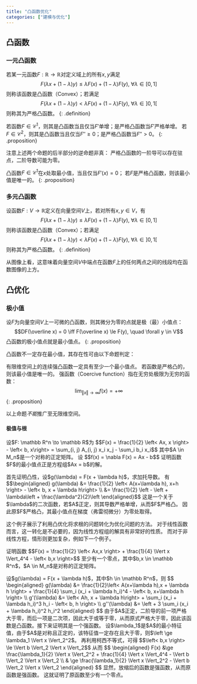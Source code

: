 ```yaml
---
title: "凸函数优化"
categories: ["建模与优化"]
---
```


## 凸函数

### 一元凸函数

若某一元函数$F: \mathbb R \to \mathbb R$对定义域上的所有$x,y$满足
$$F(\lambda x + (1-\lambda) y) \le \lambda F(x) + (1 - \lambda) F(y), \ \forall \lambda \in [0,1]$$
则称该函数是凸函数（Convex）；若满足
$$F(\lambda x + (1-\lambda) y) < \lambda F(x) + (1 - \lambda) F(y), \ \forall \lambda \in ]0, 1[$$
则称其为严格凸函数。
{: .definition}

若函数$F \in \mathcal C^1$，则其是凸函数当且仅当$F'$单增；是严格凸函数当$F'$严格单增。
若$F \in \mathcal C^2$，则其是凸函数当且仅当$F'' \ge 0$；是严格凸函数当$F'' > 0$。
{: .proposition}

注意上述两个命题的后半部分的逆命题非真：
严格凸函数的一阶导可以存在驻点，二阶导数可能为零。

凸函数$F \in \mathcal C^1$在$x$处取最小值，当且仅当$F'(x) = 0$；
若$F$是严格凸函数，则该最小值是唯一的。
{: .proposition}

### 多元凸函数

设函数$F: V \to \mathbb R$定义在向量空间$V$上，若对所有$x, y \in V$，有
$$F(\lambda x + (1-\lambda) y) \le \lambda F(x) + (1 - \lambda) F(y), \ \forall \lambda \in [0,1]$$
则称该函数是凸函数（Convex）；若满足
$$F(\lambda x + (1-\lambda) y) < \lambda F(x) + (1 - \lambda) F(y), \ \forall \lambda \in ]0, 1[$$
则称其为严格凸函数。
{: .definition}

从图像上看，这意味着向量空间$V$中端点在函数$F$上的任何两点之间的线段均在函数图像的上方。

## 凸优化

### 极小值

设$F$为向量空间$V$上一可微的凸函数，则其微分为零的点就是极（最）小值点：
$$DF(\overline x) = 0 \iff F(\overline x) \le F(y), \quad \forall y \in V$$
凸函数的极小值点就是最小值点。
{: .proposition}

凸函数不一定存在最小值，其存在性可由以下命题判定：

有限维空间上的连续强凸函数一定具有至少一个最小值点。
若函数是严格凸的，则该最小值是唯一的。
强函数（Coercive function）指在无穷处极限为无穷的函数：
$$\lim_{\Vert x \Vert \to \infty} f(x) = +\infty$$
{: .proposition}

以上命题*不能*推广至无限维空间。

#### 极值与根

<div class="exampl"><p>
设$F: \mathbb R^n \to \mathbb R$为
$$F(x) = \frac{1}{2} \left< Ax, x \right> - \left< b, x\right> = \sum_{i, j} A_{i, j} x_i x_j - \sum_i b_i x_i$$
其中$A \in M_n$是一个对称的正定矩阵。
设
$$f(x) = \nabla F(x) = Ax - b$$
证明函数$F$的最小值点正是方程组$Ax = b$的解。 
</p>
<p>
首先证明凸性，设$g(\lambda) = F(x + \lambda h)$，求加托导数。
有
$$\begin{aligned}
g(\lambda) &= \frac{1}{2} \left< A(x+\lambda h), x+h \right> - \left< b, x + \lambda h\right> \\ 
&= \frac{1}{2} \left<Ax,x\right> - \left<b, x\right> + \lambda\left<Ax-b, h\right> + \frac{\lambda^2}{2}\left<Ah,h\right>
\end{aligned}$$
这是一个关于$\lambda$的二次函数，若$A$正定，则其导数严格单增，从而$F$严格凸。
因此原$F$严格凸，其最小值点在梯度（弗雷彻微分）为零处取得。
</p>
</div>

这个例子展示了利用凸优化将求根的问题转化为优化问题的方法。
对于线性函数而言，这一转化是不必要的，因为线性方程组的解具有非常好的性质。
而对于非线性方程，情形则更加复杂，例如下一个例子。

<div class="exampl">
<p>
证明函数
$$F(x) = \frac{1}{2} \left< Ax,x \right> + \frac{1}{4} \Vert x \Vert_4^4 - \left< b,x \right>$$
至少有一个零点，其中$b,x \in \mathbb R^n$，$A \in M_n$是对称的正定矩阵。
</p>
<p>
设$g(\lambda) = F(x + \lambda h)$，其中$h \in \mathbb R^n$，则
$$
\begin{aligned}
g(\lambda) &= \frac{1}{2}\left< A(x+\lambda h),x + \lambda h \right> + \frac{1}{4} \sum_i (x_i + \lambda h_i)^4 - \left< b, x+\lambda h \right> \\
g'(\lambda) &= \left< Ah, x + \lambda h\right> + \sum_i (x_i + \lambda h_i)^3 h_i - \left< b, h \right> \\
g''(\lambda) &= \left<Ah, h \right> + 3 \sum_i (x_i + \lambda h_i)^2 h_i^2
\end{aligned}
$$
由于$A$正定，二阶导的前一项严格大于零，而后一项是二次项，因此大于或等于零，从而原式严格大于零，因此该函数是凸函数。接下来证明其是一个强函数。
设$\lambda_1$是$A$的最小特征值，由于$A$是对称且正定的，该特征值一定存在且大于零，则$\left<Ax, x\right> \ge \lambda_1 \Vert x \Vert_2^2$。
再利用柯西不等式，可得
$$\left< b,x \right> \le \Vert b \Vert_2 \Vert x \Vert_2$$
从而
$$
\begin{aligned}
F(x) &\ge \frac{\lambda_1}{2} \Vert x \Vert_2^2 + \frac{1}{4} \Vert x \Vert_4^4 - \Vert b \Vert_2 \Vert x \Vert_2 \\
& \ge \frac{\lambda_1}{2} \Vert x \Vert_2^2 - \Vert b \Vert_2 \Vert x \Vert_2
\end{aligned}
$$
显然，放缩后的函数是强函数，从而原函数是强函数。
这就证明了原函数至少有一个零点。
</p>
</div>
